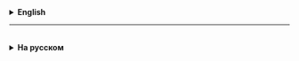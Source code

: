 <details>
  <summary style="cursor: pointer;"><b>English</b></summary>

# Lesson 13

Testing in Spring Boot is an important aspect of application development that helps ensure the reliability and quality of your code. Spring Boot provides extensive testing capabilities, including integration with frameworks such as JUnit and Mockito. Testing can be divided into several levels: unit testing, integration testing, and functional testing. For now, we will focus on unit testing of controllers using Mockito and integration testing of services and the database.

### 1. Unit testing of controllers using Mockito

For unit testing of controllers, we will use `@WebMvcTest` to load only the components required to test the controller, and `Mockito` to simulate the behavior of the services used by the controller.

### 2. Integration testing of services and the database

Integration testing verifies the interactions between different layers of the application, for example, between services and the database.
In this case, we use `@DataJpaTest` to test the repository and `@SpringBootTest` for broader integration tests.

This approach allows testing the logic of the services along with their interaction with the database, which is key for integration testing.

Note that in real applications, you may also want to use test configurations and sometimes replace real services and repositories with mocks or stubs to speed up testing and isolate the components under test.

### Annotations `@BeforeEach` and `@BeforeAll`

They are used to define methods that should be executed before tests, but with different frequencies and in different contexts.

Here are their main purposes and usage examples:

1. **@BeforeEach**:
- **Purpose**: Used to execute code before each test method in the test class.

- **Sample Uses**:
- Initialize or reset states that need to be "fresh" for each test so that tests don't affect each other.
- Create new instances of objects, clear or initialize databases, files, or other resources.
- Log or print information before each test for easy debugging.

For example, `@BeforeEach` is used to initialize a new list before each test, ensuring that changes made to the list in one test don't affect other tests.

2. **@BeforeAll**:
- **Purpose**: Used to execute code once before all tests in a class, typically to set up shared resources.
- **Sample Uses**:
- Set up complex resources, connect to a database, read configurations that are needed by all tests and don't change from test to test.
- Perform long-running operations like loading large data or complex initialization that don't need to be repeated before each test.
- Setting up static data or configuration that will be used across all tests.

For example, `@BeforeAll` can be used to implement some common initialization before all tests are executed.

Using these annotations helps keep test code organized, reusable, and maintainable, and also provides test independence and isolation.

In Mockito, the `verify()` method is used to verify that certain interactions have occurred. It is a key part of mocking, which helps to verify that a certain method has been called with certain parameters on a mock object. Here are the main uses of `verify()` in Mockito:

1. **Verifying Calls**: `verify()` can be used to verify that a method has been called on a mock. This helps to ensure that certain interactions between objects actually occur.

```java
verify(mockedList).add("one");
```

This example checks if the `add` method was called with the `"one"` argument on the `mockedList` object.

2. **Call Rate**: `verify()` allows you to check how many times a method was called. This is important to ensure that the method invocation logic is followed.

```java
verify(mockedList, times(2)).add("twice");
```

This checks that the `add` method with the `"twice"` argument was called exactly twice on the `mockedList`.

3. **Never Called**: You can also check that the method was never called using `never()`.

```java
verify(mockedList, never()).add("never added");
```

This asserts that `add` with the `"never added"` argument was never called on the `mockedList`.

4. **Order of Calls**: Mockito allows you to verify the order of method calls.

```java
InOrder inOrder = inOrder(firstMock, secondMock);
inOrder.verify(firstMock).method1();
inOrder.verify(secondMock).method2();
```

This example verifies that `method1()` was called on `firstMock` before `method2()` was called on `secondMock`.

5. **Method Arguments**: `ve

</details>

<hr>

<details style="padding-top: 18px">
  <summary style="cursor: pointer;"><b>На русском</b></summary>

# Lesson 14

Тестирование в Spring Boot — это важный аспект разработки приложений, который помогает обеспечить надежность и качество кода. Spring Boot предоставляет обширные возможности для тестирования, включая интеграцию с такими фреймворками, как JUnit и Mockito. Тестирование можно разделить на несколько уровней: модульное (unit testing), интеграционное и функциональное. Сейчас мы сосредоточимся на модульном тестировании контроллеров с использованием Mockito и на интеграционном тестировании работы с сервисами и базой данных.

### 1. Модульное тестирование контроллеров с использованием Mockito

Для модульного тестирования контроллеров мы будем использовать `@WebMvcTest` для загрузки только тех компонентов, которые необходимы для тестирования контроллера, а также `Mockito` для имитации поведения сервисов, используемых контроллером.


### 2. Интеграционное тестирование сервисов и работы с базой данных

Интеграционное тестирование проверяет взаимодействие между различными слоями приложения, например, между сервисами и базой данных.
В этом случае мы используем `@DataJpaTest` для тестирования репозитория и `@SpringBootTest` для более широких интеграционных тестов.

Этот подход позволяет тестировать логику работы сервисов вместе с взаимодействием с базой данных, что является ключевым для интеграционного тестирования.

Обратите внимание, что в реальных приложениях вам также может потребоваться использовать тестовые конфигурации и иногда подменять реальные сервисы и репозитории на моки или стабы для ускорения тестирования и изоляции тестируемых компонентов.

### Аннотации `@BeforeEach` и `@BeforeAll`

Служат для определения методов, которые должны выполняться перед тестами, но с разной частотой и в разных контекстах.
Вот их основные цели и примеры использования:

1. **@BeforeEach**:
   - **Цель**: Используется для выполнения кода перед каждым тестовым методом в тестовом классе.
   - **Примеры использования**:
      - Инициализация или сброс состояний, которые должны быть "свежими" для каждого теста, чтобы тесты не влияли друг на друга.
      - Создание новых экземпляров объектов, очистка или установка начальных значений для баз данных, файлов или других ресурсов.
      - Логирование или вывод информации перед каждым тестом для удобства отладки.

   Например `@BeforeEach` используется для инициализации нового списка перед каждым тестом, гарантируя, что изменения, внесенные в список в одном тесте, не повлияют на другие тесты.

2. **@BeforeAll**:
   - **Цель**: Используется для выполнения кода один раз перед всеми тестами в классе, обычно для настройки общих ресурсов.
   - **Примеры использования**:
      - Настройка сложных ресурсов, подключение к базе данных, чтение конфигураций, которые нужны для всех тестов и не изменяются от теста к тесту.
      - Выполнение длительных операций, таких как загрузка больших данных или комплексная инициализация, которые не нужно повторять перед каждым тестом.
      - Установка статических данных или конфигураций, которые будут использоваться во всех тестах.

   Например `@BeforeAll` может использоваться для реализации какой-либо общей инициализации перед выполнением всех тестов.

Использование этих аннотаций помогает поддерживать код тестов организованным, повторно используемым и легким для поддержки, а также обеспечивает независимость и изоляцию тестов.

В Mockito, метод `verify()` используется для проверки того, что определённые взаимодействия произошли. Это ключевая часть мокирования, которая помогает проверить, был ли вызван определённый метод с определёнными параметрами на мок-объекте. Вот основные аспекты использования `verify()` в Mockito:

1. **Проверка вызовов**: С помощью `verify()` можно проверить, был ли вызван метод на моке. Это помогает удостовериться, что определённые взаимодействия между объектами действительно происходят.

   ```java
   verify(mockedList).add("one");
   ```

   В этом примере проверяется, был ли вызван метод `add` с аргументом `"one"` на объекте `mockedList`.

2. **Частота вызовов**: `verify()` позволяет проверить, сколько раз был вызван метод. Это важно для убеждения в том, что логика вызовов методов соблюдается.

   ```java
   verify(mockedList, times(2)).add("twice");
   ```

   Здесь проверяется, что метод `add` с аргументом `"twice"` был вызван ровно два раза на `mockedList`.

3. **Никогда не вызывался**: Можно также проверить, что метод никогда не был вызван с использованием `never()`.

   ```java
   verify(mockedList, never()).add("never added");
   ```

   Это утверждает, что `add` с аргументом `"never added"` никогда не вызывался на `mockedList`.

4. **Порядок вызовов**: Mockito дает возможность проверить порядок вызовов методов.

   ```java
   InOrder inOrder = inOrder(firstMock, secondMock);
   inOrder.verify(firstMock).method1();
   inOrder.verify(secondMock).method2();
   ```

   В этом примере проверяется, что `method1()` был вызван на `firstMock` до вызова `method2()` на `secondMock`.

5. **Аргументы методов**: `verify()` также можно использовать для проверки аргументов, переданных в метод. Mockito предоставляет различные методы, такие как `eq()`, `any()`, для проверки аргументов.

Использование `verify()` в тестах значительно упрощает проверку взаимодействия между объектами, что делает тесты более понятными и надёжными.

Тестирование контроллеров в Spring Boot обычно включает использование фреймворка `MockMvc`, который позволяет отправлять HTTP-запросы на контроллеры и проверять ответы без запуска полноценного сервера. Вот подробное объяснение основных методов и подходов, используемых при тестировании контроллеров:

### 1. Инициализация `MockMvc`

- **`MockMvcBuilders.standaloneSetup`**: Этот метод используется для создания конфигурации `MockMvc` для тестирования одного или нескольких контроллеров в изоляции от остальной части приложения.
- Преимущество этого подхода заключается в скорости и простоте, так как не требуется загружать полный контекст Spring.
- Этот метод идеально подходит для модульного тестирования, где фокус делается на функциональности конкретного контроллера.

- **`MockMvcBuilders.webAppContextSetup`**: В отличие от `standaloneSetup`, этот метод требует загрузки полного веб-контекста приложения, что делает его подходящим для интеграционных тестов,
- когда необходимо убедиться во взаимодействии компонентов приложения.


1.	@WebMvcTest — для тестирования контроллера с использованием подготовленного MVC контекста. Эта аннотация ограничивает загрузку контекста только тем, что необходимо для тестирования MVC (контроллеры, MVC-компоненты).
2.
3. @SpringBootTest — загружает полный контекст приложения, что используется для более комплексных интеграционных тестов.
   Если ваша цель — проверить валидацию в контроллере, вам стоит выбрать один из подходов. Для проверки взаимодействия с контроллерами и правильной валидации входящих данных можно использовать @WebMvcTest вместе с @AutoConfigureMockMvc для полноценного тестирования контроллеров без загрузки всего контекста приложения.


### 2. Конфигурация тестов

- **`@SpringBootTest`**: Эта аннотация используется для загрузки полноценного контекста приложения и часто применяется в интеграционных тестах. Она подходит для проверки реального поведения приложения в среде, максимально приближенной к продуктивной.
- **`@WebMvcTest`**: Специализированная аннотация для тестирования MVC контроллеров, которая загружает только необходимые для контроллера компоненты, такие как конвертеры, валидаторы и контроллеры, без запуска полного контекста Spring.

### 3. Настройка и использование `MockMvc`

- **`.perform(RequestBuilder requestBuilder)`**: Основной метод для отправки HTTP-запросов на контроллер. `RequestBuilder` может быть создан с помощью статических методов `MockMvcRequestBuilders`, таких как `get()`, `post()`, `put()`, `delete()` и т.д., для имитации соответствующих HTTP-запросов.
- **`.andExpect(ResultMatcher matcher)`**: Метод для проверки ответов контроллера. `ResultMatcher` позволяет проверить статус ответа, содержимое ответа, заголовки и другие аспекты HTTP-ответа. Эти матчеры обычно создаются с помощью статических методов класса `MockMvcResultMatchers`.

### 4. Проверка результатов

- **`status()`**: Проверяет статус HTTP-ответа. Например, можно проверить, был ли ответ успешным (`isOK()`), привел ли к ошибке клиента (`isBadRequest()`) или сервера (`isServerError()`).
- **`jsonPath(String expression, Matcher<?> matcher)`**: Используется для проверки конкретных данных в JSON-ответе. JsonPath — это выражение, указывающее на конкретные части JSON-документа. Например, можно проверить, содержит ли поле `name` в ответе ошибку валидации.

### 5. Обработка исключений и мокирование

- **`@MockBean`**: Аннотация используется для добавления моков в контекст Spring теста. Это позволяет заменить реальные бины на их подделки, что особенно полезно для контроля поведения зависимостей в тестах.
- **`when()` и `thenReturn()`**: Методы из библиотеки Mockito, которые используются для задания поведения моков. Например, можно настроить мок сервиса так, чтобы при вызове метода возвращалось исключение или специфический результат, что позволяет тестировать различные сценарии поведения контроллера при разных условиях.

Использование этих методов и подходов позволяет гибко настраивать тестирование контроллеров в Spring Boot, обеспечивая как широкое покрытие функциональности, так и детализированную проверку каждого аспекта взаимодействия клиента с сервером.

Тестирование контроллеров в Spring Boot часто включает использование `MockMvc`, позволяющего проводить HTTP-запросы без полного сервера.
Вот ключевые элементы:

1. **Инициализация `MockMvc`**:
   - `MockMvcBuilders.standaloneSetup` для изолированного тестирования контроллеров. Это быстро и удобно для модульных тестов.
   - `MockMvcBuilders.webAppContextSetup` загружает полный веб-контекст, подходит для интеграционных тестов.

2. **Аннотации**:
   - `@SpringBootTest` загружает полный контекст приложения, идеально для проверки реального поведения.
   - `@WebMvcTest` загружает только нужное для тестирования MVC, что ускоряет и упрощает процесс.

3. **Методы `MockMvc`**:
   - `.perform(RequestBuilder requestBuilder)` отправляет запросы.
   - `.andExpect(ResultMatcher matcher)` проверяет ответы, позволяя анализировать статус, содержимое и заголовки.

4. **Проверка результатов**:
   - `status()` проверяет HTTP-статус ответа.
   - `jsonPath(String expression, Matcher<?> matcher)` анализирует JSON-ответы для проверки конкретных данных.

5. **Мокирование и обработка исключений**:
   - `@MockBean` для добавления моков в контекст, что позволяет заменять реальные бины на подделки для контроля зависимостей.
   - `when()` и `thenReturn()` из Mockito настраивают поведение моков.

Эти методы и подходы предоставляют гибкость в тестировании, обеспечивая как детальную проверку каждого аспекта, так и широкое покрытие функциональности. Это позволяет тестировать как отдельные функции контроллеров, так и их взаимодействие в рамках всего приложения.

Давайте подробно разберем комментарии к коду для каждого класса и метода, приведенных в вашем примере, а также добавим аннотации и объяснения к стандартным классам и аннотациям.

### Общие аннотации и стандартные классы

1. **@SpringBootTest**:
   - Эта аннотация указывает, что контекст тестирования должен быть загружен как `Spring Boot` приложение. Это обеспечивает загрузку полной конфигурации и подходит для интеграционного тестирования.

2. **@AutoConfigureMockMvc**:
   - Автоматически настраивает `MockMvc`, который используется для отправки запросов в тестовый `Spring MVC` контроллер. Это удобно для тестирования веб-слоя без запуска сервера.

3. **@AutoConfigureTestDatabase**:
   - Заменяет базу данных приложения на встраиваемую базу данных (например, H2) для тестирования, что ускоряет выполнение тестов и делает их более предсказуемыми.

4. **@ActiveProfiles("test")**:
   - Задает профиль Spring, который должен быть активирован во время тестирования. Это позволяет использовать специфичные для тестирования настройки.

5. **@TestPropertySource**:
   - Указывает на местоположение файлов свойств, которые должны быть загружены для тестов.

6. **@WithMockUser**:
   - Эта аннотация используется для эмуляции аутентификации пользователя в тестах безопасности.



## `@SpringTest`, `@ActiveProfiles`

### 1. Введение в Spring Test и аннотацию @SpringBootTest
**Тезис**: `@SpringBootTest` предоставляет поддержку загрузки ApplicationContext и предназначена для интеграционного тестирования в Spring Framework.
**Комментарий**:
- `@SpringBootTest` используется для эмуляции полной работы приложения, позволяя тестировать его в условиях, максимально приближенных к реальным.
- Эта аннотация позволяет инжектировать зависимости и использовать все бины Spring, делая тесты комплексными и всесторонними.
- Важно понимать, что использование `@SpringBootTest` может значительно увеличить время выполнения тестов из-за загрузки полного контекста приложения.
- Аннотация подходит для сценариев, где необходимо проверить взаимодействие компонентов системы, например, работы сервисов с базой данных или интеграции между различными модулями.
- При использовании `@SpringBootTest` можно задать конкретный класс конфигурации через атрибут `classes`, что позволяет более гибко управлять контекстом тестирования.

### 2. Профилирование тестов с помощью @ActiveProfiles
**Тезис**: Аннотация `@ActiveProfiles` позволяет задать профили Spring, которые будут активны во время выполнения тестов.
**Комментарий**:
- `@ActiveProfiles` используется для указания конкретных профилей настроек, которые должны быть активны во время тестирования, позволяя имитировать различные условия окружения.
- Это особенно полезно для тестирования приложений, поведение которых может отличаться в зависимости от окружения, например, различия в конфигурациях для разработки и продакшена.
- С помощью `@ActiveProfiles` можно тестировать специфические компоненты, настроенные под определенные условия, не изменяя основной код приложения.
- Профили могут управлять параметрами подключения к базам данных, настройками безопасности или конфигурациями специфических бинов.
- Эта аннотация часто используется совместно с `@SpringBootTest` для точного контроля над тестовым окружением.

### 3. Конфигурация тестов и тестирование с использованием базы данных в памяти
**Тезис**: Использование баз данных в памяти для тестирования позволяет избежать зависимостей от внешних систем и ускорить выполнение тестов.
**Комментарий**:
- Базы данных в памяти, такие как H2, предоставляют легковесную и быструю альтернативу традиционным базам данных, что идеально подходит для тестирования.
- Тесты, использующие базы данных в памяти, могут выполняться изолированно и не влияют на продуктивную базу данных или состояние других тестов.
- Важно правильно настроить контекст Spring, чтобы он использовал базу

данных в памяти во время тестов, что обычно достигается путем настройки соответствующего профиля или конфигурации тестов.
- Можно использовать такие инструменты, как Flyway или Liquibase, для инициализации схемы БД перед запуском тестов, что обеспечивает консистентность и воспроизводимость результатов.
- Тестирование с базой данных в памяти часто сочетается с использованием `@DataJpaTest` или `@JdbcTest` для сегментирования тестирования репозиториев или JDBC операций.

### 4. Интеграционное тестирование контроллеров с использованием @WebMvcTest
**Тезис**: `@WebMvcTest` предназначена для интеграционного тестирования веб-контроллеров в изоляции от остального Spring ApplicationContext.
**Комментарий**:
- `@WebMvcTest` заботится только о слое веб-контроллеров, загружая минимально необходимый контекст, что делает тесты быстрыми и фокусированными.
- Эта аннотация автоматически настраивает Spring MVC инфраструктуру для тестирования и позволяет легко инжектировать моки для сервисов, используемых контроллерами.
- Тесты с использованием `@WebMvcTest` должны фокусироваться на взаимодействии контроллера с запросами и ответами, а также на корректности вызовов методов сервисов.
- Для проверки возвращаемых значений и статусов ответов можно использовать Spring MVC Test Framework, который предоставляет удобные абстракции, например, `MockMvc`.
- Хотя `@WebMvcTest` отлично подходит для тестирования контроллеров, важно помнить, что она не загружает полный контекст приложения, и это может привести к непредвиденным результатам, если контроллеры взаимодействуют с другими компонентами, не включенными в тестовый контекст.

</details>